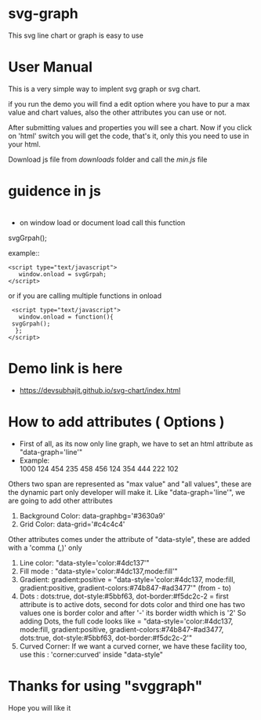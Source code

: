 # svg-graph
This svg line chart or graph is easy to use

# User Manual
This is a very simple way to implent svg graph or svg chart.

if you run the demo you will find a edit option where you have to pur a max value and chart values,
also the other attributes you can use or not.

After submitting values and properties you will see a chart.
Now if you click on 'html' switch you will get the code, that's it, only this you need to use in your html.

Download js file from *downloads* folder and call the *min.js* file

# guidence in js 
# 
* on window load or document load call this function 

svgGrpah();

example:: 

    <script type="text/javascript">
       window.onload = svgGrpah;
    </script>

or if you are calling multiple functions in onload

     <script type="text/javascript">
       window.onload = function(){
	 svgGrpah();
      };
    </script>

# Demo link is here

* https://devsubhajit.github.io/svg-chart/index.html

# How to add attributes ( Options )
* First of all, as its now only line graph, we have to set an html attribute as "data-graph='line'"
* Example: 
    <div data-graph='line'>
            <span class='ui-max-value'>1000</span>
            <span class='ui-graph-values'>124 454 235 458 456 124 354 444 222 102</span>
     </div>

Others two span are represented as "max value" and "all values", these are the dynamic part only developer will make it.
Like "data-graph='line'", we are going to add other attributes

1. Background Color: data-graphbg='#3630a9'
2. Grid Color: data-grid='#c4c4c4'

Other attributes comes under the attribute of "data-style", these are added with a 'comma (,)' only 
1. Line color: "data-style='color:#4dc137'"
2. Fill mode : "data-style='color:#4dc137,mode:fill'"
3. Gradient: gradient:positive = "data-style='color:#4dc137, mode:fill, gradient:positive, gradient-colors:#74b847-#ad3477'" (from - to)
4. Dots : dots:true, dot-style:#5bbf63, dot-border:#f5dc2c-2 = first attribute is to active dots, second for dots color and third one has two values one is border color and after '-' its border width which is '2'
So adding Dots, the full code looks like = "data-style='color:#4dc137, mode:fill, gradient:positive, gradient-colors:#74b847-#ad3477, dots:true, dot-style:#5bbf63, dot-border:#f5dc2c-2'"
5. Curved Corner: If we want a curved corner, we have these facility too, use this : 'corner:curved' inside "data-style"

# Thanks for using "svggraph"
Hope you will like it